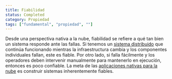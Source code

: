 ```yaml
---
title: Fiabilidad
status: Completed
category: Propiedad
tags: ["fundamental", "propiedad", ""]
---
```


Desde una perspectiva nativa a la nube, fiabilidad se refiere a qué tan bien un sistema responde ante las fallas. 
Si tenemos un [sistema distribuido](/es/distributed-systems/) que continúa funcionando mientras la infraestructura cambia y los componentes individuales fallan, este es fiable.
Por otro lado, si falla fácilmente y los operadores deben intervenir manualmente para mantenerlo en ejecución, entonces es poco confiable. 
La meta de las [aplicaciones nativas para la nube](/es/cloud-native-apps/) es construir sistemas inherentemente fiables.
